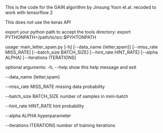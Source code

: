 This is the code for the GAIN algorithm by Jinsung Yoon et.al. recoded to work with tensorflow 2

This does not use the keras API

export your python path to accept the tools directory:
    export PYTHONPATH=/path/to/src:$PYHTONPATH

usage: 
main_letter_spam.py [-h] [--data_name {letter,spam}]
                           [--miss_rate MISS_RATE] [--batch_size BATCH_SIZE]
                           [--hint_rate HINT_RATE] [--alpha ALPHA]
                           [--iterations ITERATIONS]

optional arguments:
  -h, --help            show this help message and exit

  --data_name {letter,spam}

  --miss_rate MISS_RATE     missing data probability

  --batch_size BATCH_SIZE   number of samples in mini-batch

  --hint_rate HINT_RATE     hint probability

  --alpha ALPHA     hyperparameter

  --iterations ITERATIONS    number of training iterations
